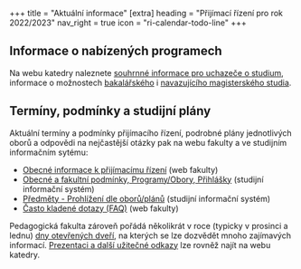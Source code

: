 +++
title = "Aktuální informace"
[extra]
heading = "Přijímací řízení pro rok 2022/2023"
nav_right = true
icon = "ri-calendar-todo-line"
+++

## Informace o nabízených programech

Na webu katedry naleznete [souhrnné informace pro uchazeče o studium](@/uchazeci/_index.md), 
informace o možnostech [bakalářského](@/uchazeci/bakalarske/_index.md) i [navazujícího magisterského studia](@/uchazeci/magisterske/_index.md). 
## Termíny, podmínky a studijní plány

Aktuální termíny a podmínky přijímacího řízení, podrobné plány jednotlivých oborů a odpovědi na nejčastější otázky pak na webu fakulty a ve studijním informačním sytému: 
 
 - [Obecné informace k přijímacímu řízení](https://pedf.cuni.cz/PEDF-1478.html) (web fakulty)
 - [Obecné a fakultní podmínky, Programy/Obory, Přihlášky](https://is.cuni.cz/studium/prijimacky/index.php) (studijní informační systém)
 - [Předměty - Prohlížení dle oborů/plánů](https://is.cuni.cz/studium/predmety/index.php?do=prohl&oborplan=&fak=11410&druh=&obor_mode=text&obor=) (studijní informační systém) 
 - [Často kladené dotazy (FAQ)](https://pedf.cuni.cz/PEDF-494.html) (web fakulty)

Pedagogická fakulta zároveň pořádá několikrát v roce (typicky v prosinci a lednu) [dny otevřených dveří](https://pedf.cuni.cz/PEDF-1281.html), na kterých se lze dozvědět mnoho zajímavých informací. [Prezentaci a další užitečné odkazy](/uchazeci/dod/) lze rovněž najít na webu katedry.





